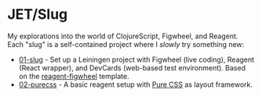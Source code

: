 # JET/Slug

My explorations into the world of ClojureScript, Figwheel, and Reagent.  
Each "slug" is a self-contained project where I _slowly_ try something new:

* [01-slug](01-slug) - Set up a Leiningen project with Figwheel (live coding), Reagent
  (React wrapper), and DevCards (web-based test environment). Based on the
  [reagent-figwheel](https://github.com/gadfly361/reagent-figwheel) template.
* [02-purecss](02-purecss) - A basic reagent setup with [Pure
  CSS](https://purecss.io) as layout framework.

